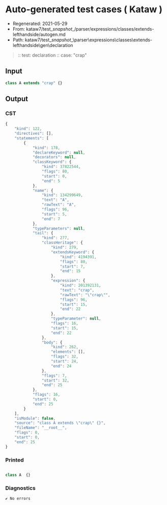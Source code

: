 # Auto-generated test cases ( Kataw )
- Regenerated: 2021-05-29
- From: kataw7/test\__snapshot__/parser/expressions/classes/extends-lefthandside/autogen.md
- Path: kataw7/test\__snapshot__\parser\expressions\classes\extends-lefthandside\gen\declaration
> :: test: declaration
> :: case: "crap"
## Input

`````js
class A extends "crap" {}
`````
## Output

### CST

```javascript
{
    "kind": 122,
    "directives": [],
    "statements": [
        {
            "kind": 178,
            "declareKeyword": null,
            "decorators": null,
            "classKeyword": {
                "kind": 37822544,
                "flags": 80,
                "start": 0,
                "end": 5
            },
            "name": {
                "kind": 134299649,
                "text": "A",
                "rawText": "A",
                "flags": 96,
                "start": 5,
                "end": 7
            },
            "typeParameters": null,
            "tail": {
                "kind": 277,
                "classHeritage": {
                    "kind": 279,
                    "extendsKeyword": {
                        "kind": 4194391,
                        "flags": 80,
                        "start": 7,
                        "end": 15
                    },
                    "expression": {
                        "kind": 201392131,
                        "text": "crap",
                        "rawText": "\"crap\"",
                        "flags": 96,
                        "start": 15,
                        "end": 22
                    },
                    "typeParameter": null,
                    "flags": 16,
                    "start": 15,
                    "end": 22
                },
                "body": {
                    "kind": 262,
                    "elements": [],
                    "flags": 32,
                    "start": 24,
                    "end": 24
                },
                "flags": 7,
                "start": 32,
                "end": 25
            },
            "flags": 16,
            "start": 0,
            "end": 25
        }
    ],
    "isModule": false,
    "source": "class A extends \"crap\" {}",
    "fileName": "__root__",
    "flags": 0,
    "start": 0,
    "end": 25
}
```

### Printed

```javascript

class A  {}
```

### Diagnostics

```javascript
✔ No errors
```

